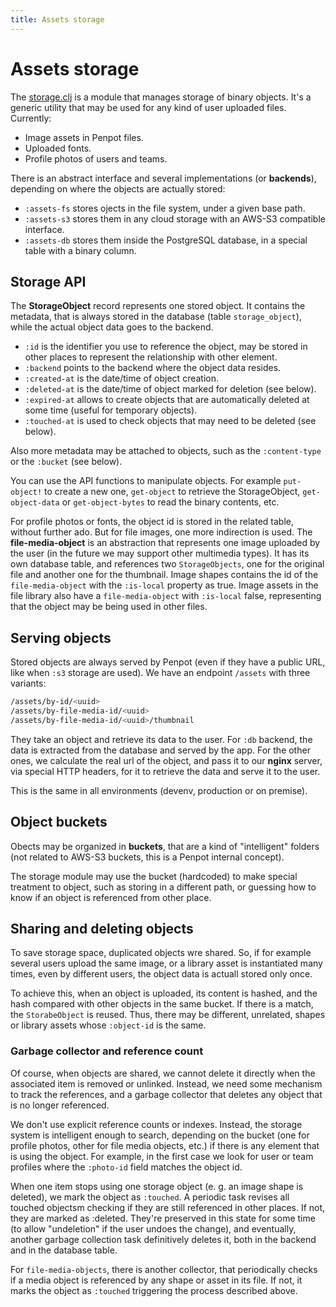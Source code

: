 ```yaml
---
title: Assets storage
---
```


# Assets storage

The [storage.clj](https://github.com/penpot/penpot/blob/develop/backend/src/app/storage.clj)
is a module that manages storage of binary objects. It's a generic utility
that may be used for any kind of user uploaded files. Currently:

 * Image assets in Penpot files.
 * Uploaded fonts.
 * Profile photos of users and teams.

There is an abstract interface and several implementations (or **backends**),
depending on where the objects are actually stored:

 * <code class="language-clojure">:assets-fs</code> stores ojects in the file system, under a given base path.
 * <code class="language-clojure">:assets-s3</code> stores them in any cloud storage with an AWS-S3 compatible
   interface.
 * <code class="language-clojure">:assets-db</code> stores them inside the PostgreSQL database, in a special table
   with a binary column.

## Storage API

The **StorageObject** record represents one stored object. It contains the
metadata, that is always stored in the database (table <code class="language-clojure">storage_object</code>),
while the actual object data goes to the backend.

 * <code class="language-clojure">:id</code> is the identifier you use to reference the object, may be stored
   in other places to represent the relationship with other element.
 * <code class="language-clojure">:backend</code> points to the backend where the object data resides.
 * <code class="language-clojure">:created-at</code> is the date/time of object creation.
 * <code class="language-clojure">:deleted-at</code> is the date/time of object marked for deletion (see below).
 * <code class="language-clojure">:expired-at</code> allows to create objects that are automatically deleted
   at some time (useful for temporary objects).
 * <code class="language-clojure">:touched-at</code> is used to check objects that may need to be deleted (see
   below).

Also more metadata may be attached to objects, such as the <code class="language-clojure">:content-type</code> or
the <code class="language-clojure">:bucket</code> (see below).

You can use the API functions to manipulate objects. For example <code class="language-clojure">put-object!</code>
to create a new one, <code class="language-clojure">get-object</code> to retrieve the StorageObject,
<code class="language-clojure">get-object-data</code> or <code class="language-clojure">get-object-bytes</code> to read the binary contents, etc.

For profile photos or fonts, the object id is stored in the related table,
without further ado. But for file images, one more indirection is used. The
**file-media-object** is an abstraction that represents one image uploaded
by the user (in the future we may support other multimedia types). It has its
own database table, and references two <code class="language-clojure">StorageObjects</code>, one for the original
file and another one for the thumbnail. Image shapes contains the id of the
<code class="language-clojure">file-media-object</code> with the <code class="language-clojure">:is-local</code> property as true. Image assets in the
file library also have a <code class="language-clojure">file-media-object</code> with <code class="language-clojure">:is-local</code> false,
representing that the object may be being used in other files.

## Serving objects

Stored objects are always served by Penpot (even if they have a public URL,
like when <code class="language-clojure">:s3</code> storage are used). We have an endpoint <code class="language-text">/assets</code> with three
variants:

```bash
/assets/by-id/<uuid>
/assets/by-file-media-id/<uuid>
/assets/by-file-media-id/<uuid>/thumbnail
```

They take an object and retrieve its data to the user. For <code class="language-clojure">:db</code> backend, the
data is extracted from the database and served by the app. For the other ones,
we calculate the real url of the object, and pass it to our **nginx** server,
via special HTTP headers, for it to retrieve the data and serve it to the user.

This is the same in all environments (devenv, production or on premise).

## Object buckets

Obects may be organized in **buckets**, that are a kind of "intelligent" folders
(not related to AWS-S3 buckets, this is a Penpot internal concept).

The storage module may use the bucket (hardcoded) to make special treatment to
object, such as storing in a different path, or guessing how to know if an object
is referenced from other place.

## Sharing and deleting objects

To save storage space, duplicated objects wre shared. So, if for example
several users upload the same image, or a library asset is instantiated many
times, even by different users, the object data is actuall stored only once.

To achieve this, when an object is uploaded, its content is hashed, and the
hash compared with other objects in the same bucket. If there is a match,
the <code class="language-clojure">StorabeObject</code> is reused. Thus, there may be different, unrelated, shapes
or library assets whose <code class="language-clojure">:object-id</code> is the same.

### Garbage collector and reference count

Of course, when objects are shared, we cannot delete it directly when the
associated item is removed or unlinked. Instead, we need some mechanism to
track the references, and a garbage collector that deletes any object that
is no longer referenced.

We don't use explicit reference counts or indexes. Instead, the storage system
is intelligent enough to search, depending on the bucket (one for profile
photos, other for file media objects, etc.) if there is any element that is
using the object. For example, in the first case we look for user or team
profiles where the <code class="language-clojure">:photo-id</code> field matches the object id.

When one item stops using one storage object (e. g. an image shape is deleted),
we mark the object as <code class="language-clojure">:touched</code>. A periodic task revises all touched objectsm
checking if they are still referenced in other places. If not, they are marked
as :deleted. They're preserved in this state for some time (to allow "undeletion"
if the user undoes the change), and eventually, another garbage collection task
definitively deletes it, both in the backend and in the database table.

For <code class="language-clojure">file-media-objects</code>, there is another collector, that periodically checks
if a media object is referenced by any shape or asset in its file. If not, it
marks the object as <code class="language-clojure">:touched</code> triggering the process described above.

